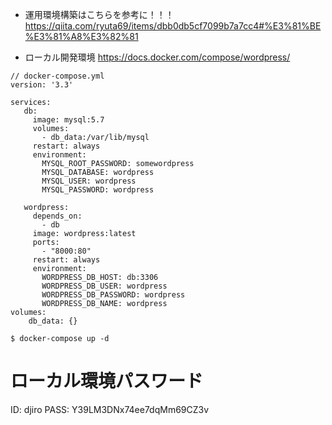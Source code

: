 - 運用環境構築はこちらを参考に！！！
https://qiita.com/ryuta69/items/dbb0db5cf7099b7a7cc4#%E3%81%BE%E3%81%A8%E3%82%81

- ローカル開発環境
https://docs.docker.com/compose/wordpress/

```
// docker-compose.yml
version: '3.3'

services:
   db:
     image: mysql:5.7
     volumes:
       - db_data:/var/lib/mysql
     restart: always
     environment:
       MYSQL_ROOT_PASSWORD: somewordpress
       MYSQL_DATABASE: wordpress
       MYSQL_USER: wordpress
       MYSQL_PASSWORD: wordpress

   wordpress:
     depends_on:
       - db
     image: wordpress:latest
     ports:
       - "8000:80"
     restart: always
     environment:
       WORDPRESS_DB_HOST: db:3306
       WORDPRESS_DB_USER: wordpress
       WORDPRESS_DB_PASSWORD: wordpress
       WORDPRESS_DB_NAME: wordpress
volumes:
    db_data: {}
```

`$ docker-compose up -d`

# ローカル環境パスワード
ID: djiro
PASS: Y39LM3DNx74ee7dqMm69CZ3v

